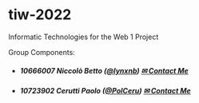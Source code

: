 # tiw-2022

Informatic Technologies for the Web 1 Project

Group Components:

- ##### 10666007    Niccolò Betto ([@lynxnb](https://github.com/lynxnb)) [✉ Contact Me](mailto:niccolo.betto@mail.polimi.it)
- ##### 10723902    Cerutti Paolo ([@PolCeru](https://github.com/PolCeru)) [✉ Contact Me](mailto:paolo2.cerutti@mail.polimi.it)
